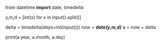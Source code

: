 from datetime **import** date, timedelta

y,m,d = [int(x) for x in input().split()]

delta = *timedelta(days=int(input()))
now = **date(y,m,d)***
a = now + delta

print(a.year, a.month, a.day)
